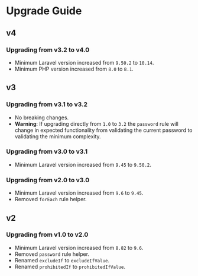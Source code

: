 # Upgrade Guide

## v4

### Upgrading from v3.2 to v4.0

- Minimum Laravel version increased from `9.50.2` to `10.14`.
- Minimum PHP version increased from `8.0` to `8.1`.

## v3

### Upgrading from v3.1 to v3.2

- No breaking changes.
- **Warning**: If upgrading directly from `1.0` to `3.2` the `password` rule will change in expected functionality from
  validating the current password to validating the minimum complexity.

### Upgrading from v3.0 to v3.1

- Minimum Laravel version increased from `9.45` to `9.50.2`.

### Upgrading from v2.0 to v3.0

- Minimum Laravel version increased from `9.6` to `9.45`.
- Removed `forEach` rule helper.

## v2

### Upgrading from v1.0 to v2.0

- Minimum Laravel version increased from `8.82` to `9.6`.
- Removed `password` rule helper.
- Renamed `excludeIf` to `excludeIfValue`.
- Renamed `prohibitedIf` to `prohibitedIfValue`.
